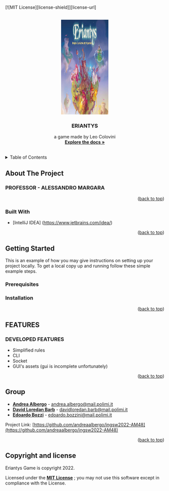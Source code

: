 <div id="top"></div>

<!-- PROJECT SHIELDS -->
[![MIT License][license-shield]][license-url]



<!-- PROJECT LOGO -->
<br />
<div align="center">
  <a href="">
    <img src="src/main/resources/Images/Eriantys.png" alt="Eriantys" width="150" height="300">
  </a>

<h3 align="center">ERIANTYS</h3>

  <p align="center">
    a game made by Leo Colovini
    <br />
    <a href="https://github.com/andreaalbergo/ingsw2022-AM48"><strong>Explore the docs »</strong></a>
    <br />
    <br />
  </p>
</div>



<!-- TABLE OF CONTENTS -->
<details>
  <summary>Table of Contents</summary>
  <ol>
    <li>
      <a href="#about-the-project">About The Project</a>
      <ul>
        <li><a href="#built-with">Built With</a></li>
      </ul>
    </li>
    <li>
      <a href="#getting-started">Getting Started</a>
      <ul>
        <li><a href="#prerequisites">Prerequisites</a></li>
        <li><a href="#installation">Installation</a></li>
      </ul>
    </li>
    <li><a href="#features">FEATURES</a></li>
    <li>
       <a href="#prerequisites">Prerequisites</a>
      <ul>
       <li><a href="#group">Group</a></li>
      </ul>
    </li>
    <li>
      <a href="#license">Copyright and license</a>
    </li>
  </ol>
</details>



<!-- ABOUT THE PROJECT -->
## About The Project

### PROFESSOR - ALESSANDRO MARGARA
<p align="right">(<a href="#top">back to top</a>)</p>



### Built With

* [IntelliJ IDEA] (https://www.jetbrains.com/idea/)

<p align="right">(<a href="#top">back to top</a>)</p>



<!-- GETTING STARTED -->
## Getting Started

This is an example of how you may give instructions on setting up your project locally.
To get a local copy up and running follow these simple example steps.

### Prerequisites

### Installation


<p align="right">(<a href="#top">back to top</a>)</p>



## FEATURES
### DEVELOPED FEATURES
- Simplified rules
- CLI
- Socket
- GUI's assets (gui is incomplete unfortunately)

<p align="right">(<a href="#top">back to top</a>)</p>

<!-- CONTACTS -->
## Group
- [__Andrea Albergo__](https://github.com/andreaalbergo) - andrea.albergo@mail.polimi.it 
- [__David Loredan Barb__](https://github.com/DavidLoredan-Barb) - davidloredan.barb@mail.polimi.it 
- [__Edoardo Bozzi__](https://github.com/EdoardoBoz) - edoardo.bozzini@mail.polimi.it


Project Link: [https://github.com/andreaalbergo/ingsw2022-AM48](https://github.com/andreaalbergo/ingsw2022-AM48)

<p align="right">(<a href="#top">back to top</a>)</p>


## Copyright and license

Eriantys Game is copyright 2022.

Licensed under the **[MIT License](https://github.com/andreaalbergo/ingsw2022-AM48/LICENSE)** ;
you may not use this software except in compliance with the License.


<!-- MARKDOWN LINKS & IMAGES -->
[license]: https://github.com/andreaalbergo/ingsw2022-AM48/LICENSE
[license-image]: https://img.shields.io/badge/License-MIT-blue.svg
